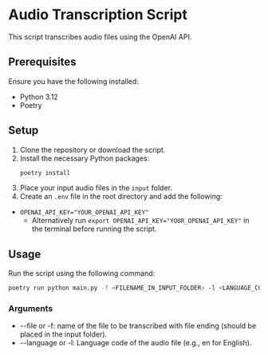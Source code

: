 # Audio Transcription Script

This script transcribes audio files using the OpenAI API. 

## Prerequisites

Ensure you have the following installed:
- Python 3.12
- Poetry

## Setup

1. Clone the repository or download the script.
2. Install the necessary Python packages:
    ```bash
    poetry install
    ```
3. Place your input audio files in the `input` folder.
4. Create an `.env` file in the root directory and add the following:
- `OPENAI_API_KEY="YOUR_OPENAI_API_KEY"`
    - Alternatively run `export OPENAI_API_KEY="YOUR_OPENAI_API_KEY"` in the terminal before running the script.


## Usage

Run the script using the following command:

```bash
poetry run python main.py -f <FILENAME_IN_INPUT_FOLDER> -l <LANGUAGE_CODE>
```

### Arguments
- --file or -f: name of the file to be transcribed with file ending (should be placed in the input folder).
- --language or -l: Language code of the audio file (e.g., en for English).

